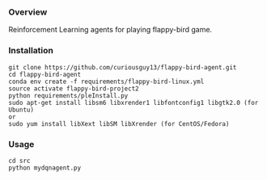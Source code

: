 ### Overview
Reinforcement Learning agents for playing flappy-bird game.

### Installation
```
git clone https://github.com/curiousguy13/flappy-bird-agent.git
cd flappy-bird-agent
conda env create -f requirements/flappy-bird-linux.yml
source activate flappy-bird-project2
python requirements/pleInstall.py
sudo apt-get install libsm6 libxrender1 libfontconfig1 libgtk2.0 (for Ubuntu)
or
sudo yum install libXext libSM libXrender (for CentOS/Fedora)
```

### Usage
```
cd src
python mydqnagent.py
```
